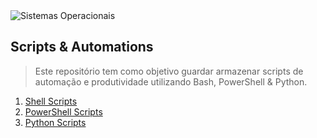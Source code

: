 <img src="https://skillicons.dev/icons?i=powershell,bash,python&perline=10" alt="Sistemas Operacionais" />

## Scripts & Automations

> Este repositório tem como objetivo guardar armazenar scripts de automação e produtividade utilizando Bash, PowerShell & Python.


1. [Shell Scripts](https://github.com/natanzeraa/scripts-and-automation/tree/main/Shell%20Scripts)
1. [PowerShell Scripts](https://github.com/natanzeraa/scripts-and-automation/tree/main/PowerShell%20Scripts)
1. [Python Scripts](https://github.com/natanzeraa/scripts-and-automation/tree/main/Python%20Scripts)